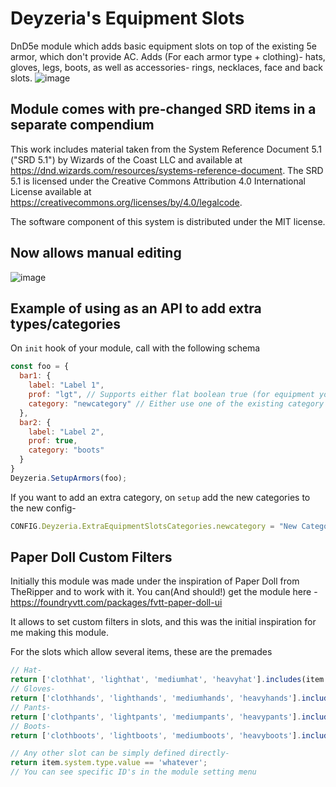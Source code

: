 # Deyzeria's Equipment Slots
DnD5e module which adds basic equipment slots on top of the existing 5e armor, which don't provide AC. Adds (For each armor type + clothing)- hats, gloves, legs, boots, as well as accessories- rings, necklaces, face and back slots.
![image](https://github.com/user-attachments/assets/81892de9-ce4f-46ba-b61b-730d06b4126a)

## Module comes with pre-changed SRD items in a separate compendium
This work includes material taken from the System Reference Document 5.1 ("SRD 5.1") by Wizards of the Coast LLC and available at https://dnd.wizards.com/resources/systems-reference-document. The SRD 5.1 is licensed under the Creative Commons Attribution 4.0 International License available at https://creativecommons.org/licenses/by/4.0/legalcode.

The software component of this system is distributed under the MIT license.

## Now allows manual editing
![image](https://github.com/user-attachments/assets/539dab03-96bf-4dac-bc9a-a8e7a8956253)

## Example of using as an API to add extra types/categories
On `init` hook of your module, call with the following schema
```javascript
const foo = {
  bar1: {
    label: "Label 1",
    prof: "lgt", // Supports either flat boolean true (for equipment you are always proficient in) or proficiency types- 'lgt'/'med'/'hvy'
    category: "newcategory" // Either use one of the existing category id's- helmet, pants, gloves, bootes, extraslots or add extra ones as will be described afterwards
  },
  bar2: {
    label: "Label 2",
    prof: true,
    category: "boots"
  }
}
Deyzeria.SetupArmors(foo);
```

If you want to add an extra category, on `setup` add the new categories to the new config-
```javascript
CONFIG.Deyzeria.ExtraEquipmentSlotsCategories.newcategory = "New Category";
```

## Paper Doll Custom Filters
Initially this module was made under the inspiration of Paper Doll from TheRipper and to work with it. You can(And should!) get the module here - https://foundryvtt.com/packages/fvtt-paper-doll-ui

It allows to set custom filters in slots, and this was the initial inspiration for me making this module.

For the slots which allow several items, these are the premades
```javascript
// Hat-
return ['clothhat', 'lighthat', 'mediumhat', 'heavyhat'].includes(item.system.type.value);
// Gloves-
return ['clothhands', 'lighthands', 'mediumhands', 'heavyhands'].includes(item.system.type.value);
// Pants-
return ['clothpants', 'lightpants', 'mediumpants', 'heavypants'].includes(item.system.type.value);
// Boots-
return ['clothboots', 'lightboots', 'mediumboots', 'heavyboots'].includes(item.system.type.value);

// Any other slot can be simply defined directly-
return item.system.type.value == 'whatever';
// You can see specific ID's in the module setting menu
```
